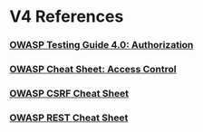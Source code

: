 

# V4 References

### [OWASP Testing Guide 4.0: Authorization](https://www.owasp.org/index.php/Testing_for_Authorization)
### [OWASP Cheat Sheet: Access Control](https://www.owasp.org/index.php/Access_Control_Cheat_Sheet)
### [OWASP CSRF Cheat Sheet](https://www.owasp.org/index.php/Cross-Site_Request_Forgery_(CSRF)_Prevention_Cheat_Sheet)
### [OWASP REST Cheat Sheet](https://www.owasp.org/index.php/REST_Security_Cheat_Sheet)
